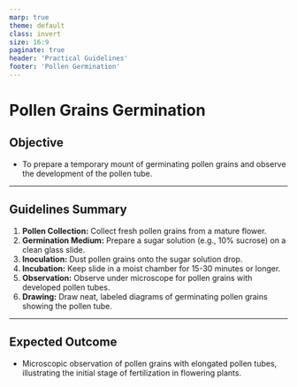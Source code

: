 ```yaml
---
marp: true
theme: default
class: invert
size: 16:9
paginate: true
header: 'Practical Guidelines'
footer: 'Pollen Germination'
---
```


# Pollen Grains Germination

## Objective

*   To prepare a temporary mount of germinating pollen grains and observe the development of the pollen tube.

---

## Guidelines Summary

1.  **Pollen Collection:** Collect fresh pollen grains from a mature flower.
2.  **Germination Medium:** Prepare a sugar solution (e.g., 10% sucrose) on a clean glass slide.
3.  **Inoculation:** Dust pollen grains onto the sugar solution drop.
4.  **Incubation:** Keep slide in a moist chamber for 15-30 minutes or longer.
5.  **Observation:** Observe under microscope for pollen grains with developed pollen tubes.
6.  **Drawing:** Draw neat, labeled diagrams of germinating pollen grains showing the pollen tube.

---

## Expected Outcome

*   Microscopic observation of pollen grains with elongated pollen tubes, illustrating the initial stage of fertilization in flowering plants.
